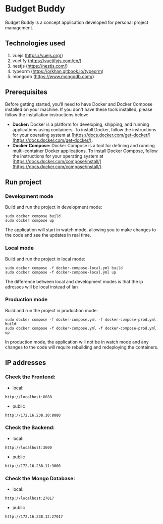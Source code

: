 # Budget Buddy

Budget Buddy is a concept application developed for personal project management.

## Technologies used

1. vuejs (https://vuejs.org/)
2. vuetify (https://vuetifyjs.com/en/)
3. nestjs (https://nestjs.com/)
4. typeorm (https://orkhan.gitbook.io/typeorm)
5. mongodb (https://www.mongodb.com/)

## Prerequisites

Before getting started, you'll need to have Docker and Docker Compose installed on your machine. If you don't have these tools installed, please follow the installation instructions below:

- **Docker:** Docker is a platform for developing, shipping, and running applications using containers. To install Docker, follow the instructions for your operating system at [https://docs.docker.com/get-docker/](https://docs.docker.com/get-docker/).
- **Docker Compose:** Docker Compose is a tool for defining and running multi-container Docker applications. To install Docker Compose, follow the instructions for your operating system at [https://docs.docker.com/compose/install/](https://docs.docker.com/compose/install/).

## Run project

### Development mode

Build and run the project in development mode:

```
sudo docker compose build
sudo docker compose up
```

The application will start in watch mode, allowing you to make changes to the code and see the updates in real time.

### Local mode

Build and run the project in local mode:

```
sudo docker compose -f docker-compose-local.yml build
sudo docker compose -f docker-compose-local.yml up
```

The difference between local and development modes is that the ip adresses will be local instead of lan

### Production mode

Build and run the project in production mode:

```
sudo docker compose -f docker-compose.yml -f docker-compose-prod.yml build
sudo docker compose -f docker-compose.yml -f docker-compose-prod.yml up
```

In production mode, the application will not be in watch mode and any changes to the code will require rebuilding and redeploying the containers.

## IP addresses

### Check the Frontend:
* local:
```
http://localhost:8080
```
* public
```
http://172.16.238.10:8080
```
### Check the Backend:
* local:
```
http://localhost:3000
```
* public
```
http://172.16.238.11:3000
```
### Check the Mongo Database:
* local:
```
http://localhost:27017
```
* public
```
http://172.16.238.12:27017
```
